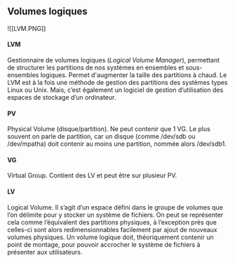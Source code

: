## Volumes logiques

![[LVM.PNG]]

#### LVM 
Gestionnaire de volumes logiques (_Logical Volume Manager_), permettant de structurer les partitions de nos systèmes en ensembles et sous-ensembles logiques. Permet d'augmenter la taille des partitions à chaud. Le LVM est à la fois une méthode de gestion des partitions des systèmes types Linux ou Unix. Mais, c’est également un logiciel de gestion d’utilisation des espaces de stockage d’un ordinateur.

#### PV
Physical Volume (disque/partition). Ne peut contenir que 1 VG. Le plus souvent on parle de partition, car un disque (comme /dev/sdb ou /dev/mpatha) doit contenir au moins une partition, nommée alors /dev/sdb1.

#### VG
Virtual Group. Contient des LV et peut être sur plusieur PV.

#### LV
Logical Volume. Il s’agit d’un espace défini dans le groupe de volumes que l’on délimite pour y stocker un système de fichiers. On peut se représenter cela comme l’équivalent des partitions physiques, à l’exception près que celles-ci sont alors redimensionnables facilement par ajout de nouveaux volumes physiques. Un volume logique doit, théoriquement contenir un point de montage, pour pouvoir accrocher le système de fichiers à présenter aux utilisateurs.
